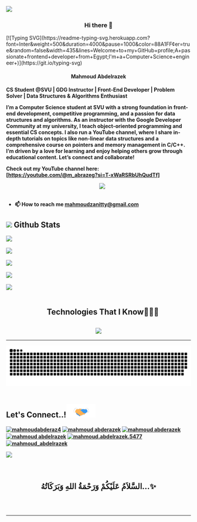 

<img src="https://user-images.githubusercontent.com/73097560/115834477-dbab4500-a447-11eb-908a-139a6edaec5c.gif">
<h3 align="center"> Hi there 👋 </h3>
[![Typing SVG](https://readme-typing-svg.herokuapp.com?font=Inter&weight=500&duration=4000&pause=1000&color=88A1FF&center=true&random=false&width=435&lines=Welcome+to+my+GitHub+profile;A+passionate+frontend+developer+from+Egypt;I'm+a+Computer+Science+engineer+)](https://git.io/typing-svg)
<!--h1 without bottom border-->


<h4 align="center">Mahmoud Abdelrazek</h4>
<p>

<strong>CS Student @SVU<strong> | GDG Instructor | Front-End Developer | Problem Solver | Data Structures & Algorithms Enthusiast

I’m a Computer Science student at SVU with a strong foundation in front-end development, competitive programming, and a passion for data structures and algorithms. As an instructor with the Google Developer Community at my university, I teach object-oriented programming and essential CS concepts. I also run a YouTube channel, where I share in-depth tutorials on topics like non-linear data structures and a comprehensive course on pointers and memory management in C/C++. I’m driven by a love for learning and enjoy helping others grow through educational content. Let’s connect and collaborate!

Check out my YouTube channel here: [https://youtube.com/@m_abrazeg?si=T-xWaRSRbUhQudTf]
</p>

<!-- ## <picture><img src = "https://github.com/0xAbdulKhalid/0xAbdulKhalid/raw/main/assets/mdImages/about_me.gif" width = 50px></picture> **About me**
<a target="_blank" align="center">
  <img align="right" top="500" height="300" width="400" alt="GIF" src="https://media.giphy.com/media/SWoSkN6DxTszqIKEqv/giphy.gif">
</a> -->

<picture> <img align="right" src="https://github.com/7oSkaaa/7oSkaaa/blob/main/Images/Right_Side.gif?raw=true" width = 250px></picture>

<br><br>
<!--Intro start-->
- 📫 How to reach me **mahmoudzanitty@gmail.com**
<!--Intro end-->





## <picture> <img src = "https://github.com/7oSkaaa/7oSkaaa/blob/main/Images/Statistics.gif?raw=true" width = 50px>  </picture> Github Stats


![](http://github-profile-summary-cards.vercel.app/api/cards/profile-details?username=Mahmoud-Abd-Elrazek&theme=2077)

![](http://github-profile-summary-cards.vercel.app/api/cards/repos-per-language?username=Mahmoud-Abd-Elrazek&theme=2077)

![](http://github-profile-summary-cards.vercel.app/api/cards/most-commit-language?username=Mahmoud-Abd-Elrazek&theme=2077)

![](http://github-profile-summary-cards.vercel.app/api/cards/stats?username=Mahmoud-Abd-Elrazek&theme=2077)

![](http://github-profile-summary-cards.vercel.app/api/cards/productive-time?username=Mahmoud-Abd-Elrazek&theme=2077&utcOffset=8)
</p>        
<!--- stats (end) -->


<!--h1 without bottom border-->
<div id="user-content-toc">
  <ul align="center">
    <summary><h2 style="display: inline-block">Technologies That I Know👨🏻‍💻</h2></summary>
  </ul>
</div>
<!--tech stack icons-->
<p align="center">
  <a href="https://skillicons.dev">
    <img src="https://skillicons.dev/icons?i=git,bootstrap,css,discord,github,html,js,linux,vscode&perline=14"/>
  </a>
</p>


<!-- Connect with me -->
-----

<!--- snake -->
<div align="center">
  <img  src="https://github.com/1999AZZAR/1999AZZAR/blob/main/resources/img/grid-snake.svg"
       alt="snake" /></a>
</div>

<br>

<!-- Contact with me -->
## <b> Let's Connect..!</b><img src="https://github.com/0xAbdulKhalid/0xAbdulKhalid/raw/main/assets/mdImages/handshake.gif" width ="80">

<p align="left">
<a href="https://twitter.com/mahmoudabderaz4" target="blank"><img align="center" src="https://raw.githubusercontent.com/rahuldkjain/github-profile-readme-generator/master/src/images/icons/Social/twitter.svg" alt="mahmoudabderaz4" height="30" width="40" /></a>
<a href="https://www.linkedin.com/in/mahmoud-abderazek-b0786a253/" target="blank"><img align="center" src="https://raw.githubusercontent.com/rahuldkjain/github-profile-readme-generator/master/src/images/icons/Social/linked-in-alt.svg" alt="mahmoud abderazek" height="30" width="40" /></a>
<a href="https://stackoverflow.com/users/22906375/mahmoud-abderazek" target="blank"><img align="center" src="https://raw.githubusercontent.com/rahuldkjain/github-profile-readme-generator/master/src/images/icons/Social/stack-overflow.svg" alt="mahmoud abderazek" height="30" width="40" /></a>
<a href="https://www.facebook.com/profile.php?id=100028358445465" target="blank"><img align="center" src="https://raw.githubusercontent.com/rahuldkjain/github-profile-readme-generator/master/src/images/icons/Social/facebook.svg" alt="mahmoud abdelrazek" height="30" width="40" /></a>
<a href="https://instagram.com/mahmoud.abdelrazek.5477" target="blank"><img align="center" src="https://raw.githubusercontent.com/rahuldkjain/github-profile-readme-generator/master/src/images/icons/Social/instagram.svg" alt="mahmoud.abdelrazek.5477" height="30" width="40" /></a>
<a href="https://codeforces.com/profile/mahmoud_abdelrazek" target="blank"><img align="center" src="https://raw.githubusercontent.com/rahuldkjain/github-profile-readme-generator/master/src/images/icons/Social/codeforces.svg" alt="mahmoud_abdelrazek" height="30" width="40" /></a>
</p>
<!-- Contact with me -->
<!--horizontal divider(gradiant)-->
<img src="https://user-images.githubusercontent.com/73097560/115834477-dbab4500-a447-11eb-908a-139a6edaec5c.gif">



<!-- add السلام عليكم-->
<br>
<br>
<br>

<div align='center'>

## <b>السَّلاَمُ عَلَيْكُمْ وَرَحْمَةُ اللهِ وَبَرَكَاتُهُ...✨</b>
</div>
<br>
<br>

---
<br>
